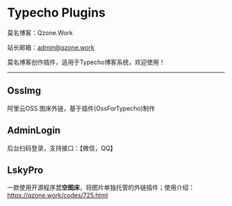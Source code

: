 # Typecho Plugins

莫名博客：Qzone.Work

站长邮箱：admin@qzone.work

莫名博客创作插件，适用于Typecho博客系统，欢迎使用！

-------------------------------

## OssImg

阿里云OSS 图床外链，基于插件(OssForTypecho)制作

## AdminLogin

后台扫码登录，支持接口：【微信，QQ】

## LskyPro

一款使用开源程序**兰空图床**，将图片单独托管的外链插件；使用介绍：https://qzone.work/codes/725.html  